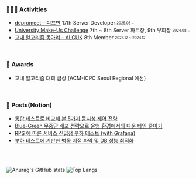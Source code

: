 
### 👨🏻‍💻 Activities

- [depromeet - 디프만](https://www.depromeet.com) 17th Server Developer <sub><sup>2025.08 ~ </sup></sub>
- [University Make-Us Challenge](https://umc.makeus.in/) 7th ~ 8th Server 파트장, 9th 부회장  <sub><sup>2024.08 ~ </sup></sub>
- [교내 알고리즘 동아리 - ALCUK](https://alcuk.co.kr) 8th Member <sub><sup>2023.12 ~ 2024.12</sup></sub>

<br>

### 🥇 Awards
- 교내 알고리즘 대회 금상 (ACM-ICPC Seoul Regional 예선)

<br>

### 🔖 Posts(Notion)
- [통합 테스트로 비교해 본 5가지 동시성 제어 전략](https://generated-bush-cff.notion.site/1e0303e2522281a490b6e11a4cf9d24b?source=copy_link)
- [Blue-Green 무중단 배포 전략으로 운영 환경에서의 다운 타임 줄이기](https://generated-bush-cff.notion.site/Blue-Green-20c303e25222809185eee17cabc246dd?source=copy_link)
- [RPS 에 따른 서비스 진입점 부하 테스트 (with Grafana)](https://generated-bush-cff.notion.site/RPS-K6-with-Grafana-23a303e2522280118869f507e9ef3697?source=copy_link)
- [부하 테스트에 기반한 병목 지점 파악 및 DB 성능 최적화](https://generated-bush-cff.notion.site/DB-24b303e2522280c8be97c19f9b67407f?source=copy_link)

  

<br>
<br>


<!--### 🗄️ Tech Stacks
<div>
  <img src="https://img.shields.io/badge/java-007396?style=for-the-badge&logo=java&logoColor=white"> 
  <img src="https://img.shields.io/badge/c++-00599C?style=for-the-badge&logo=c%2B%2B&logoColor=white">
  <br>

  <img src="https://img.shields.io/badge/spring-6DB33F?style=for-the-badge&logo=spring&logoColor=white"> 
  <img src="https://img.shields.io/badge/express-000000?style=for-the-badge&logo=express&logoColor=white">

  <br>

  <img src="https://img.shields.io/badge/nginx-%23009639.svg?style=for-the-badge&logo=nginx&logoColor=white">
  <img src="https://img.shields.io/badge/docker-%230db7ed.svg?style=for-the-badge&logo=docker&logoColor=white"> 
  <img src="https://img.shields.io/badge/kubernetes-%23326ce5.svg?style=for-the-badge&logo=kubernetes&logoColor=white">

  <br>
  
  <img src="https://img.shields.io/badge/grafana-F46800.svg?style=for-the-badge&logo=grafana&logoColor=white">
  <img src="https://img.shields.io/badge/prometheus-E6522C.svg?style=for-the-badge&logo=prometheus&logoColor=white"> -->


  
</div>



<div>
  
<!--### 🪐 Github Stacks-->

  
![Anurag's GitHub stats](https://github-readme-stats.vercel.app/api?username=parkmineum&show_icons=true&theme=dracula)
![Top Langs](https://github-readme-stats.vercel.app/api/top-langs/?username=parkmineum&theme=dracula&layout=compact&hide=python)

</div>



